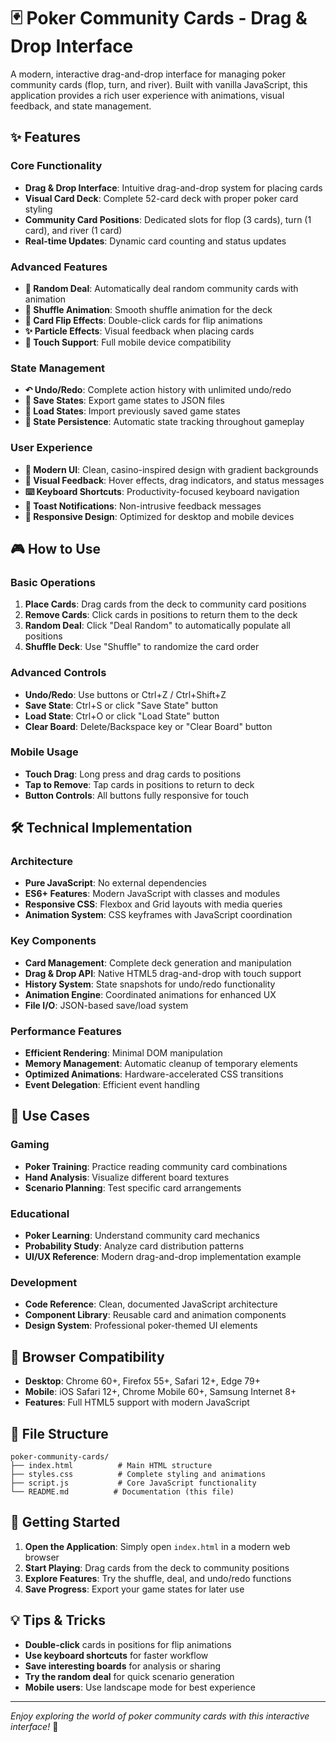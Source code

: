 # 🃏 Poker Community Cards - Drag & Drop Interface

A modern, interactive drag-and-drop interface for managing poker community cards (flop, turn, and river). Built with vanilla JavaScript, this application provides a rich user experience with animations, visual feedback, and state management.

## ✨ Features

### Core Functionality
- **Drag & Drop Interface**: Intuitive drag-and-drop system for placing cards
- **Visual Card Deck**: Complete 52-card deck with proper poker card styling
- **Community Card Positions**: Dedicated slots for flop (3 cards), turn (1 card), and river (1 card)
- **Real-time Updates**: Dynamic card counting and status updates

### Advanced Features
- **🎲 Random Deal**: Automatically deal random community cards with animation
- **🔄 Shuffle Animation**: Smooth shuffle animation for the deck
- **🎯 Card Flip Effects**: Double-click cards for flip animations
- **✨ Particle Effects**: Visual feedback when placing cards
- **📱 Touch Support**: Full mobile device compatibility

### State Management
- **↶ Undo/Redo**: Complete action history with unlimited undo/redo
- **💾 Save States**: Export game states to JSON files
- **📂 Load States**: Import previously saved game states
- **🔄 State Persistence**: Automatic state tracking throughout gameplay

### User Experience
- **🎨 Modern UI**: Clean, casino-inspired design with gradient backgrounds
- **🌟 Visual Feedback**: Hover effects, drag indicators, and status messages
- **⌨️ Keyboard Shortcuts**: Productivity-focused keyboard navigation
- **🔔 Toast Notifications**: Non-intrusive feedback messages
- **📱 Responsive Design**: Optimized for desktop and mobile devices

## 🎮 How to Use

### Basic Operations
1. **Place Cards**: Drag cards from the deck to community card positions
2. **Remove Cards**: Click cards in positions to return them to the deck
3. **Random Deal**: Click "Deal Random" to automatically populate all positions
4. **Shuffle Deck**: Use "Shuffle" to randomize the card order

### Advanced Controls
- **Undo/Redo**: Use buttons or Ctrl+Z / Ctrl+Shift+Z
- **Save State**: Ctrl+S or click "Save State" button
- **Load State**: Ctrl+O or click "Load State" button
- **Clear Board**: Delete/Backspace key or "Clear Board" button

### Mobile Usage
- **Touch Drag**: Long press and drag cards to positions
- **Tap to Remove**: Tap cards in positions to return to deck
- **Button Controls**: All buttons fully responsive for touch

## 🛠️ Technical Implementation

### Architecture
- **Pure JavaScript**: No external dependencies
- **ES6+ Features**: Modern JavaScript with classes and modules
- **Responsive CSS**: Flexbox and Grid layouts with media queries
- **Animation System**: CSS keyframes with JavaScript coordination

### Key Components
- **Card Management**: Complete deck generation and manipulation
- **Drag & Drop API**: Native HTML5 drag-and-drop with touch support
- **History System**: State snapshots for undo/redo functionality
- **Animation Engine**: Coordinated animations for enhanced UX
- **File I/O**: JSON-based save/load system

### Performance Features
- **Efficient Rendering**: Minimal DOM manipulation
- **Memory Management**: Automatic cleanup of temporary elements
- **Optimized Animations**: Hardware-accelerated CSS transitions
- **Event Delegation**: Efficient event handling

## 🎯 Use Cases

### Gaming
- **Poker Training**: Practice reading community card combinations
- **Hand Analysis**: Visualize different board textures
- **Scenario Planning**: Test specific card arrangements

### Educational
- **Poker Learning**: Understand community card mechanics
- **Probability Study**: Analyze card distribution patterns
- **UI/UX Reference**: Modern drag-and-drop implementation example

### Development
- **Code Reference**: Clean, documented JavaScript architecture
- **Component Library**: Reusable card and animation components
- **Design System**: Professional poker-themed UI elements

## 🔧 Browser Compatibility

- **Desktop**: Chrome 60+, Firefox 55+, Safari 12+, Edge 79+
- **Mobile**: iOS Safari 12+, Chrome Mobile 60+, Samsung Internet 8+
- **Features**: Full HTML5 support with modern JavaScript

## 📁 File Structure

```
poker-community-cards/
├── index.html          # Main HTML structure
├── styles.css          # Complete styling and animations
├── script.js           # Core JavaScript functionality
└── README.md          # Documentation (this file)
```

## 🚀 Getting Started

1. **Open the Application**: Simply open `index.html` in a modern web browser
2. **Start Playing**: Drag cards from the deck to community positions
3. **Explore Features**: Try the shuffle, deal, and undo/redo functions
4. **Save Progress**: Export your game states for later use

## 💡 Tips & Tricks

- **Double-click** cards in positions for flip animations
- **Use keyboard shortcuts** for faster workflow
- **Save interesting boards** for analysis or sharing
- **Try the random deal** for quick scenario generation
- **Mobile users**: Use landscape mode for best experience

---

*Enjoy exploring the world of poker community cards with this interactive interface!* 🎰